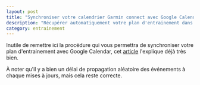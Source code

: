 ```yaml
---
layout: post
title: "Synchroniser votre calendrier Garmin connect avec Google Calendar"
description: "Récupérer automatiquement votre plan d'entrainement dans Google Calendar"
category: entrainement
---
```


Inutile de remettre ici la procédure qui vous permettra de synchroniser
votre plan d'entrainement avec Google Calendar, cet [article][1] l'explique déjà
très bien.

À noter qu'il y a bien un délai de propagation aléatoire des événements
à chaque mises à jours, mais cela reste correcte.

[1]: https://www.wanarun.net/blog/synchroniser-garmin-connect-google-agenda-39884.html

